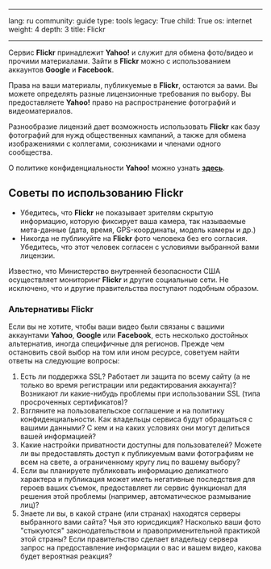 

---

lang: ru
community: guide
type: tools
legacy: True
child: True
os: internet
weight: 4
depth: 3
title: Flickr

---

Сервис **Flickr** принадлежит **Yahoo!** и служит для обмена фото/видео и прочими материалами. Зайти в **Flickr** можно с использованием аккаунтов **Google** и **Facebook**.

Права на ваши материалы, публикуемые в **Flickr**, остаются за вами. Вы можете определять разные лицензионные требования по выбору. Вы предоставляете **Yahoo!** право на распространение фотографий и видеоматериалов.

Разнообразие лицензий дает возможность использовать **Flickr** как базу фотографий для нужд общественных кампаний, а также для обмена изображениями с коллегами, союзниками и членами одного сообщества.

О политике конфиденциальности **Yahoo!** можно узнать [**здесь**](http://privacy.yahoo.com).

## Советы по использованию Flickr ##

* Убедитесь, что **Flickr** не показывает зрителям скрытую информацию, которую фиксирует ваша камера, так называемые мета-данные (дата, время, GPS-координаты, модель камеры и др.) 
* Никогда не публикуйте на **Flickr** фото человека без его согласия. Убедитесь, что этот человек согласен с условиями выбранной вами лицензии. 

Известно, что Министерство внутренней безопасности США осуществляет мониторинг **Flickr** и другие социальные сети. Не исключено, что и другие правительства поступают подобным образом.

### Альтернативы Flickr ### 

Если вы не хотите, чтобы ваши видео были связаны с вашими аккаунтами **Yahoo**, **Google** или **Facebook**, есть несколько достойных альтернатив, иногда специфичные для регионов. Прежде чем остановить свой выбор на том или ином ресурсе, советуем найти ответы на следующие вопросы:

1. Есть ли поддержка SSL? Работает ли защита по всему сайту (а не только во время регистрации или редактирования аккаунта)? Возникают ли какие-нибудь проблемы при использовании SSL (типа просроченных сертификатов)?
2. Взгляните на пользовательское соглашение и на политику конфиденциальности. Как владельцы сервиса будут обращаться с вашими данными? С кем и на каких условиях они могут делиться вашей информацией?
3. Какие настройки приватности доступны для пользователей? Можете ли вы предоставлять доступ к публикуемым вами фотографиям не всем на свете, а ограниченному кругу лиц по вашему выбору?  
4. Если вы планируете публиковать информацию деликатного характера и публикация может иметь негативные последствия для героев ваших съемок, предоставляет ли сервис функционал для решения этой проблемы (например, автоматическое размывание лиц)?
4. Знаете ли вы, в какой стране (или странах) находятся серверы выбранного вами сайта? Чья это юрисдикция? Насколько ваши фото "стыкуются" законодательством и правоприменительной практикой этой страны? Если правительство сделает владельцу сервера запрос на предоставление информации о вас и вашем видео, какова будет вероятная реакция?

